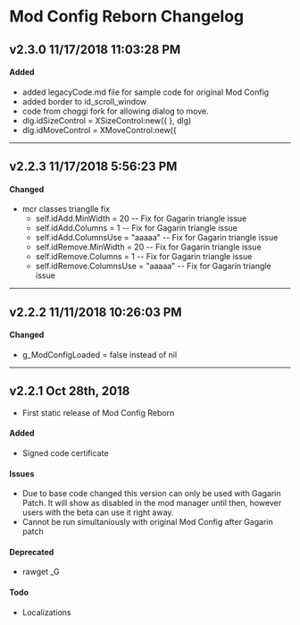# Mod Config Reborn Changelog
## v2.3.0 11/17/2018 11:03:28 PM
#### Added
- added legacyCode.md file for sample code for original Mod Config
- added border to id_scroll_window
- code from choggi fork for allowing dialog to move.
- dlg.idSizeControl = XSizeControl:new({ }, dlg)
- dlg.idMoveControl = XMoveControl:new({
--------------------------------------------------------
## v2.2.3 11/17/2018 5:56:23 PM
#### Changed
- mcr classes trianglle fix
  - self.idAdd.MinWidth    = 20 -- Fix for Gagarin triangle issue
  - self.idAdd.Columns     = 1  -- Fix for Gagarin triangle issue
  - self.idAdd.ColumnsUse  = "aaaaa"  -- Fix for Gagarin triangle issue
  - self.idRemove.MinWidth    = 20 -- Fix for Gagarin triangle issue
  - self.idRemove.Columns     = 1  -- Fix for Gagarin triangle issue
  - self.idRemove.ColumnsUse  = "aaaaa"  -- Fix for Gagarin triangle issue
--------------------------------------------------------
## v2.2.2 11/11/2018 10:26:03 PM
#### Changed
- g_ModConfigLoaded = false instead of nil
--------------------------------------------------------
## v2.2.1 Oct 28th, 2018
- First static release of Mod Config Reborn

#### Added
- Signed code certificate

#### Issues
- Due to base code changed this version can only be used with Gagarin Patch.  It will show as disabled in the mod manager until then, however users with the beta can use it right away.
- Cannot be run simultaniously with original Mod Config after Gagarin patch

#### Deprecated
- rawget _G

#### Todo
- Localizations
